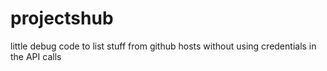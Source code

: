 # projectshub
little debug code to list stuff from github hosts without using credentials in the API calls
